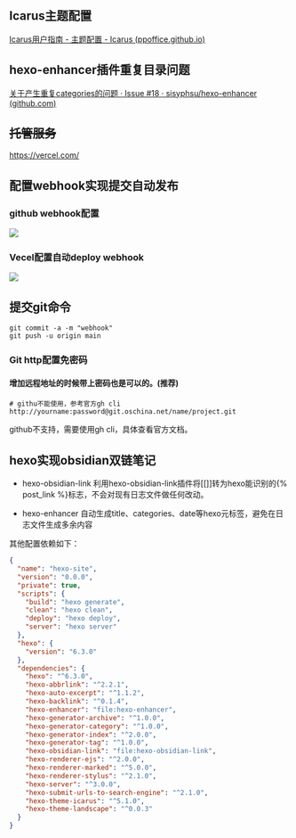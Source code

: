 ## Icarus主题配置

[Icarus用户指南 - 主题配置 - Icarus (ppoffice.github.io)](https://ppoffice.github.io/hexo-theme-icarus/Configuration/icarus%E7%94%A8%E6%88%B7%E6%8C%87%E5%8D%97-%E4%B8%BB%E9%A2%98%E9%85%8D%E7%BD%AE/)

## hexo-enhancer插件重复目录问题

[关于产生重复categories的问题 · Issue #18 · sisyphsu/hexo-enhancer (github.com)](https://github.com/sisyphsu/hexo-enhancer/issues/18)

## ~~托管服务~~
https://vercel.com/

## 配置webhook实现提交自动发布

### github webhook配置

![](https://blog-1258875084.cos.ap-guangzhou.myqcloud.com/picgo-eve202209290907914.png)

### Vecel配置自动deploy webhook

![](https://blog-1258875084.cos.ap-guangzhou.myqcloud.com/picgo-eve202209290909168.png)


## 提交git命令

```shell
git commit -a -m "webhook"
git push -u origin main
```

### Git http配置免密码

#### 增加远程地址的时候带上密码也是可以的。(推荐)
```
# githu不能使用，参考官方gh cli
http://yourname:password@git.oschina.net/name/project.git
```

github不支持，需要使用gh cli，具体查看官方文档。

## hexo实现obsidian双链笔记

- hexo-obsidian-link
利用hexo-obsidian-link插件将[[]]转为hexo能识别的{% post_link %}标志，不会对现有日志文件做任何改动。

- hexo-enhancer
自动生成title、categories、date等hexo元标签，避免在日志文件生成多余内容

其他配置依赖如下：
```json
{  
  "name": "hexo-site",  
  "version": "0.0.0",  
  "private": true,  
  "scripts": {  
    "build": "hexo generate",  
    "clean": "hexo clean",  
    "deploy": "hexo deploy",  
    "server": "hexo server"  
  },  
  "hexo": {  
    "version": "6.3.0"  
  },  
  "dependencies": {  
    "hexo": "^6.3.0",  
    "hexo-abbrlink": "^2.2.1",  
    "hexo-auto-excerpt": "^1.1.2",  
    "hexo-backlink": "^0.1.4",  
    "hexo-enhancer": "file:hexo-enhancer",  
    "hexo-generator-archive": "^1.0.0",  
    "hexo-generator-category": "^1.0.0",  
    "hexo-generator-index": "^2.0.0",  
    "hexo-generator-tag": "^1.0.0",  
    "hexo-obsidian-link": "file:hexo-obsidian-link",  
    "hexo-renderer-ejs": "^2.0.0",  
    "hexo-renderer-marked": "^5.0.0",  
    "hexo-renderer-stylus": "^2.1.0",  
    "hexo-server": "^3.0.0",  
    "hexo-submit-urls-to-search-engine": "^2.1.0",  
    "hexo-theme-icarus": "^5.1.0",  
    "hexo-theme-landscape": "^0.0.3"  
  }  
}
```

